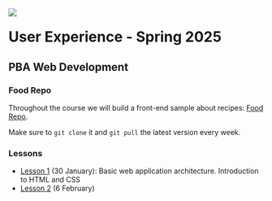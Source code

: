 <img src="https://github.com/user-attachments/assets/301941d6-924d-424f-9c95-b3a431c98f0b" align="left" style="z-index: 999;">

# User Experience - Spring 2025
## PBA Web Development

### Food Repo
Throughout the course we will build a front-end sample about recipes: [Food Repo](https://github.com/arturomorarioja/js_food_repo_ux_f25). 

Make sure to `git clone` it and `git pull` the latest version every week.

### Lessons

- [Lesson 1](https://github.com/arturomorarioja-kea/WD_UX_F25/blob/main/Lesson01/README.md) (30 January): Basic web application architecture. Introduction to HTML and CSS
- [Lesson 2](https://github.com/arturomorarioja-kea/WD_UX_F25/blob/main/Lesson02/README.md) (6 February)
